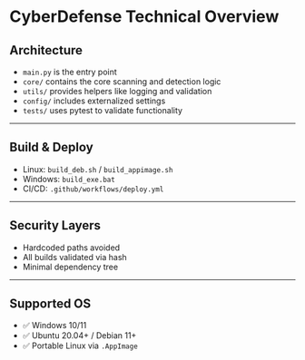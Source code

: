
# CyberDefense Technical Overview

## Architecture

- `main.py` is the entry point
- `core/` contains the core scanning and detection logic
- `utils/` provides helpers like logging and validation
- `config/` includes externalized settings
- `tests/` uses pytest to validate functionality

---

## Build & Deploy

- Linux: `build_deb.sh` / `build_appimage.sh`
- Windows: `build_exe.bat`
- CI/CD: `.github/workflows/deploy.yml`

---

## Security Layers

- Hardcoded paths avoided
- All builds validated via hash
- Minimal dependency tree

---

## Supported OS

- ✅ Windows 10/11
- ✅ Ubuntu 20.04+ / Debian 11+
- ✅ Portable Linux via `.AppImage`
